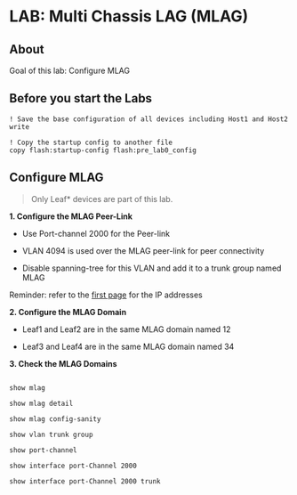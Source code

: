 # LAB: Multi Chassis LAG (MLAG)

## About

Goal of this lab: Configure MLAG

## Before you start the Labs


```cli
! Save the base configuration of all devices including Host1 and Host2
write

! Copy the startup config to another file
copy flash:startup-config flash:pre_lab0_config

```

## Configure MLAG

> Only Leaf* devices are part of this lab.

__1. Configure the MLAG Peer-Link__

- Use Port-channel 2000 for the Peer-link

- VLAN 4094 is used over the MLAG peer-link for peer connectivity

- Disable spanning-tree for this VLAN and add it to a trunk group named MLAG

Reminder: refer to the [first page](https://github.com/aphillipps/EVPN-TOI) for the IP addresses

__2. Configure the MLAG Domain__

- Leaf1 and Leaf2 are in the same MLAG domain named 12

- Leaf3 and Leaf4 are in the same MLAG domain named 34

__3. Check the MLAG Domains__

```cli

show mlag

show mlag detail

show mlag config-sanity

show vlan trunk group

show port-channel

show interface port-Channel 2000

show interface port-Channel 2000 trunk

```
